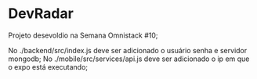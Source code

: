 # DevRadar

Projeto desevoldio na Semana Omnistack #10;

No ./backend/src/index.js deve ser adicionado o usuário senha e servidor mongodb;
No ./mobile/src/services/api.js deve ser adicionado o ip em que o expo está executando;
